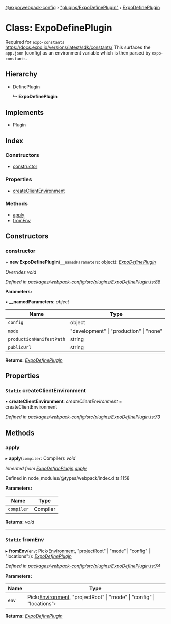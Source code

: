 [@expo/webpack-config](../README.md) › ["plugins/ExpoDefinePlugin"](../modules/_plugins_expodefineplugin_.md) › [ExpoDefinePlugin](_plugins_expodefineplugin_.expodefineplugin.md)

# Class: ExpoDefinePlugin

Required for `expo-constants` https://docs.expo.io/versions/latest/sdk/constants/
This surfaces the `app.json` (config) as an environment variable which is then parsed by `expo-constants`.

## Hierarchy

* DefinePlugin

  ↳ **ExpoDefinePlugin**

## Implements

* Plugin

## Index

### Constructors

* [constructor](_plugins_expodefineplugin_.expodefineplugin.md#constructor)

### Properties

* [createClientEnvironment](_plugins_expodefineplugin_.expodefineplugin.md#static-createclientenvironment)

### Methods

* [apply](_plugins_expodefineplugin_.expodefineplugin.md#apply)
* [fromEnv](_plugins_expodefineplugin_.expodefineplugin.md#static-fromenv)

## Constructors

###  constructor

\+ **new ExpoDefinePlugin**(`__namedParameters`: object): *[ExpoDefinePlugin](_plugins_expodefineplugin_.expodefineplugin.md)*

*Overrides void*

*Defined in [packages/webpack-config/src/plugins/ExpoDefinePlugin.ts:88](https://github.com/expo/expo-cli/blob/bafc13a2/packages/webpack-config/src/plugins/ExpoDefinePlugin.ts#L88)*

**Parameters:**

▪ **__namedParameters**: *object*

Name | Type |
------ | ------ |
`config` | object |
`mode` | "development" &#124; "production" &#124; "none" |
`productionManifestPath` | string |
`publicUrl` | string |

**Returns:** *[ExpoDefinePlugin](_plugins_expodefineplugin_.expodefineplugin.md)*

## Properties

### `Static` createClientEnvironment

▪ **createClientEnvironment**: *createClientEnvironment* = createClientEnvironment

*Defined in [packages/webpack-config/src/plugins/ExpoDefinePlugin.ts:73](https://github.com/expo/expo-cli/blob/bafc13a2/packages/webpack-config/src/plugins/ExpoDefinePlugin.ts#L73)*

## Methods

###  apply

▸ **apply**(`compiler`: Compiler): *void*

*Inherited from [ExpoDefinePlugin](_plugins_expodefineplugin_.expodefineplugin.md).[apply](_plugins_expodefineplugin_.expodefineplugin.md#apply)*

Defined in node_modules/@types/webpack/index.d.ts:1158

**Parameters:**

Name | Type |
------ | ------ |
`compiler` | Compiler |

**Returns:** *void*

___

### `Static` fromEnv

▸ **fromEnv**(`env`: Pick‹[Environment](../modules/_types_.md#environment), "projectRoot" | "mode" | "config" | "locations"›): *[ExpoDefinePlugin](_plugins_expodefineplugin_.expodefineplugin.md)*

*Defined in [packages/webpack-config/src/plugins/ExpoDefinePlugin.ts:74](https://github.com/expo/expo-cli/blob/bafc13a2/packages/webpack-config/src/plugins/ExpoDefinePlugin.ts#L74)*

**Parameters:**

Name | Type |
------ | ------ |
`env` | Pick‹[Environment](../modules/_types_.md#environment), "projectRoot" &#124; "mode" &#124; "config" &#124; "locations"› |

**Returns:** *[ExpoDefinePlugin](_plugins_expodefineplugin_.expodefineplugin.md)*
